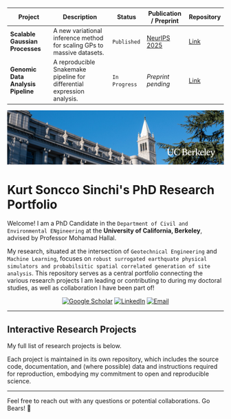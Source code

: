 
| Project | Description | Status | Publication / Preprint | Repository |
|---|---|---|---|---|
| **Scalable Gaussian Processes** | A new variational inference method for scaling GPs to massive datasets. | `Published` | [NeurIPS 2025](https://link-to-paper.com) | [Link](https://github.com/your-user/project-gps) |
| **Genomic Data Analysis Pipeline** | A reproducible Snakemake pipeline for differential expression analysis. | `In Progress` | _Preprint pending_ | [Link](https://github.com/your-user/project-rna) |

<p align="center">
  <img src="misc/LinkedIn-cover-01-1.jpg" width="1000" alt="Banner Image">
</p>

# Kurt Soncco Sinchi's PhD Research Portfolio

Welcome! I am a PhD Candidate in the `Department of Civil and Environmental ENgineering` at the **University of California, Berkeley**, advised by Professor Mohamad Hallal.

My research, situated at the intersection of `Geotechnical Engineering` and `Machine Learning`, focuses on `robust surrogated earthquate physical simulators and probabilsitic spatial correlated generation of site analysis`. This repository serves as a central portfolio connecting the various research projects I am leading or contributing to during my doctoral studies, as well as collaboration I have been part of!

<p align="center">
  <a href="https://scholar.google.com/citations?user=X4Zw3cEAAAAJ&hl=en&authuser=1"><img src="https://img.shields.io/badge/Google_Scholar-4285F4?style=for-the-badge&logo=googlescholar&logoColor=white" alt="Google Scholar"></a>
  <a href="https://www.linkedin.com/in/kurtsonccosinchi/"><img src="https://img.shields.io/badge/LinkedIn-0077B5?style=for-the-badge&logo=linkedin&logoColor=white" alt="LinkedIn"></a>
  <a href="mailto:kurtwal98@berkeley.edu"><img src="https://img.shields.io/badge/Email-D14836?style=for-the-badge&logo=gmail&logoColor=white" alt="Email"></a>
</p>

---

## Interactive Research Projects

My full list of research projects is below.

<!-- PROJECT_LIST -->

<!-- END_PROJECT_LIST -->

Each project is maintained in its own repository, which includes the source code, documentation, and (where possible) data and instructions required for reproduction, embodying my commitment to open and reproducible science.

---

Feel free to reach out with any questions or potential collaborations. Go Bears! 🐻

